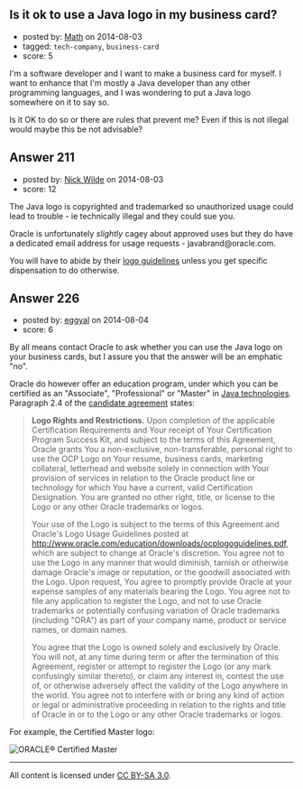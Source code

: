## Is it ok to use a Java logo in my business card?

- posted by: [Math](https://stackexchange.com/users/2225566/math) on 2014-08-03
- tagged: `tech-company`, `business-card`
- score: 5

I'm a software developer and I want to make a business card for myself. I want to enhance that I'm mostly a Java developer than any other programming languages, and I was wondering to put a Java logo somewhere on it to say so.

Is it OK to do so or there are rules that prevent me? Even if this is not illegal would maybe this be not advisable?


## Answer 211

- posted by: [Nick Wilde](https://stackexchange.com/users/454046/nick-wilde) on 2014-08-03
- score: 12

<p>The Java logo is copyrighted and trademarked so unauthorized usage could lead to trouble - ie technically illegal and they could sue you. </p>

<p>Oracle is unfortunately <em>slightly</em> cagey about approved uses but they do have a dedicated email address for usage requests - javabrand@oracle.com.</p>

<p>You will have to abide by their <a href="http://www.oracle.com/us/technologies/java/java-licensing-logo-guidelines-1908204.pdf">logo guidelines</a> unless you get specific dispensation to do otherwise.</p>



## Answer 226

- posted by: [eggyal](https://stackexchange.com/users/310184/eggyal) on 2014-08-04
- score: 6

By all means contact Oracle to ask whether you can use the Java logo on your business cards, but I assure you that the answer will be an emphatic "no".

Oracle do however offer an education program, under which you can be certified as an "Associate", "Professional" or "Master" in [Java technologies](https://education.oracle.com/pls/web_prod-plq-dad/ou_product_category.getFamilyPage?p_family_id=48&p_mode=Certification).  Paragraph 2.4 of the [candidate agreement](https://education.oracle.com/education/pdf/ocp_candidate_agreement.pdf) states:

> **Logo Rights and Restrictions.** Upon completion of the applicable Certification Requirements and Your receipt of Your Certification Program Success Kit, and subject to the terms of this Agreement, Oracle grants You a non-exclusive, non-transferable, personal right to use the OCP Logo on Your resume, business cards, marketing collateral, letterhead and website solely in connection with Your provision of services in relation to the Oracle product line or technology for which You have a current, valid Certification Designation.  You are granted no other right, title, or license to the Logo or any other Oracle trademarks or logos.
> 
> Your use of the Logo is subject to the terms of this Agreement and Oracle's Logo Usage Guidelines posted at http://www.oracle.com/education/downloads/ocplogoguidelines.pdf, which are subject to change at Oracle's discretion.  You agree not to use the Logo in any manner that would diminish, tarnish or otherwise damage Oracle's image or reputation, or the goodwill associated with the Logo.  Upon request, You agree to promptly provide Oracle at your expense samples of any materials bearing the Logo.  You agree not to file any application to register the Logo, and not to use Oracle trademarks or potentially confusing variation of Oracle trademarks (including "ORA") as part of your company name, product or service names, or domain names.
> 
> You agree that the Logo is owned solely and exclusively by Oracle.  You will not, at any time during term or after the termination of this Agreement, register or attempt to register the Logo (or any mark confusingly similar thereto), or claim any interest in, contest the use of, or otherwise adversely affect the validity of the Logo anywhere in the world.  You agree not to interfere with or bring any kind of action or legal or administrative proceeding in relation to the rights and title of Oracle in or to the Logo or any other Oracle trademarks or logos.

For example, the Certified Master logo:

![ORACLE&reg; Certified Master](https://education.oracle.com/education/otn/images/oracle_certmstr_clr_rgb.gif)



---

All content is licensed under [CC BY-SA 3.0](https://creativecommons.org/licenses/by-sa/3.0/).
